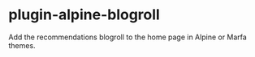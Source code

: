 # plugin-alpine-blogroll
Add the recommendations blogroll to the home page in Alpine or Marfa themes.
